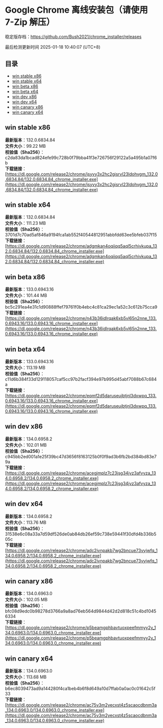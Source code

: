 # Google Chrome 离线安装包（请使用 7-Zip 解压）
稳定版存档：<https://github.com/Bush2021/chrome_installer/releases>

最后检测更新时间
2025-01-18 10:40:07 (UTC+8)


## 目录
* [win stable x86](https://github.com/Bush2021/chrome_installer?tab=readme-ov-file#win-stable-x86)
* [win stable x64](https://github.com/Bush2021/chrome_installer?tab=readme-ov-file#win-stable-x64)
* [win beta x86](https://github.com/Bush2021/chrome_installer?tab=readme-ov-file#win-beta-x86)
* [win beta x64](https://github.com/Bush2021/chrome_installer?tab=readme-ov-file#win-beta-x64)
* [win dev x86](https://github.com/Bush2021/chrome_installer?tab=readme-ov-file#win-dev-x86)
* [win dev x64](https://github.com/Bush2021/chrome_installer?tab=readme-ov-file#win-dev-x64)
* [win canary x86](https://github.com/Bush2021/chrome_installer?tab=readme-ov-file#win-canary-x86)
* [win canary x64](https://github.com/Bush2021/chrome_installer?tab=readme-ov-file#win-canary-x64)

## win stable x86
**最新版本**：132.0.6834.84  
**文件大小**：99.22 MB  
**校验值（Sha256）**：c2da83da1bcad824efe99c728b0f79bba41f3e726756f29122a5a495b1a07f6b  
**下载链接**：[https://dl.google.com/release2/chrome/jsyvy3x2hc2gisrvl23ldohvgm_132.0.6834.84/132.0.6834.84_chrome_installer.exe](https://dl.google.com/release2/chrome/jsyvy3x2hc2gisrvl23ldohvgm_132.0.6834.84/132.0.6834.84_chrome_installer.exe)  

## win stable x64
**最新版本**：132.0.6834.84  
**文件大小**：111.23 MB  
**校验值（Sha256）**：3701d7c70ad5af846a9194fca1ab552f40544812951abbfdd63ee5bfeb037f15  
**下载链接**：[https://dl.google.com/release2/chrome/adgmkan4oqiiqq5aql5crhivkupa_132.0.6834.84/132.0.6834.84_chrome_installer.exe](https://dl.google.com/release2/chrome/adgmkan4oqiiqq5aql5crhivkupa_132.0.6834.84/132.0.6834.84_chrome_installer.exe)  

## win beta x86
**最新版本**：133.0.6943.16  
**文件大小**：101.44 MB  
**校验值（Sha256）**：bc5c291ea4e31c1d90888ffef79761f0b4ebc4c81ca29ec1a52c3c612b75cca9  
**下载链接**：[https://dl.google.com/release2/chrome/n43b36idlrqak6xb5vl65n2nne_133.0.6943.16/133.0.6943.16_chrome_installer.exe](https://dl.google.com/release2/chrome/n43b36idlrqak6xb5vl65n2nne_133.0.6943.16/133.0.6943.16_chrome_installer.exe)  

## win beta x64
**最新版本**：133.0.6943.16  
**文件大小**：113.19 MB  
**校验值（Sha256）**：c11d6b384f33d129118057caf5cc97b2facf394e97b995d45abf7088b67c684a  
**下载链接**：[https://dl.google.com/release2/chrome/eqmf2d5daruseujbtjnl3dxwpq_133.0.6943.16/133.0.6943.16_chrome_installer.exe](https://dl.google.com/release2/chrome/eqmf2d5daruseujbtjnl3dxwpq_133.0.6943.16/133.0.6943.16_chrome_installer.exe)  

## win dev x86
**最新版本**：134.0.6958.2  
**文件大小**：102.01 MB  
**校验值（Sha256）**：c945bb2ed001a1e25f39bc47d3656f8163125b0f0f9ad3b6fb2bd384bd83e79a  
**下载链接**：[https://dl.google.com/release2/chrome/acegjmplz7c23jsg34jvz3afvyza_134.0.6958.2/134.0.6958.2_chrome_installer.exe](https://dl.google.com/release2/chrome/acegjmplz7c23jsg34jvz3afvyza_134.0.6958.2/134.0.6958.2_chrome_installer.exe)  

## win dev x64
**最新版本**：134.0.6958.2  
**文件大小**：113.76 MB  
**校验值（Sha256）**：31538e6c08a33a7d59df526de0ab84db26ef59c738e59441f30dfd4b336b505c  
**下载链接**：[https://dl.google.com/release2/chrome/adc2ivnpakb7wg2bncue73vyjwfq_134.0.6958.2/134.0.6958.2_chrome_installer.exe](https://dl.google.com/release2/chrome/adc2ivnpakb7wg2bncue73vyjwfq_134.0.6958.2/134.0.6958.2_chrome_installer.exe)  

## win canary x86
**最新版本**：134.0.6963.0  
**文件大小**：102.05 MB  
**校验值（Sha256）**：bfc08d9edc0b98278d3766a9a8ad76eb564d9844d42d2d818c51c4bd10456334  
**下载链接**：[https://dl.google.com/release2/chrome/p5beamgphbavtuoxpeefmmyy2y_134.0.6963.0/134.0.6963.0_chrome_installer.exe](https://dl.google.com/release2/chrome/p5beamgphbavtuoxpeefmmyy2y_134.0.6963.0/134.0.6963.0_chrome_installer.exe)  

## win canary x64
**最新版本**：134.0.6963.0  
**文件大小**：113.68 MB  
**校验值（Sha256）**：b6ec8039473ad9a144280f4ca1beb4b6f8d649a10d7ffab0a0ac0c01642c5f33  
**下载链接**：[https://dl.google.com/release2/chrome/ac75v3m2yecxst4z5scaocdbnm3a_134.0.6963.0/134.0.6963.0_chrome_installer.exe](https://dl.google.com/release2/chrome/ac75v3m2yecxst4z5scaocdbnm3a_134.0.6963.0/134.0.6963.0_chrome_installer.exe)  

